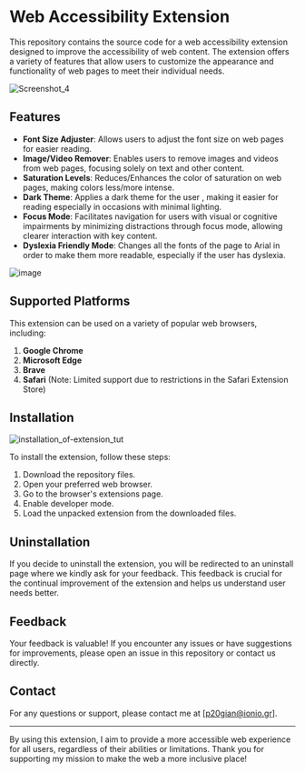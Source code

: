 # Web Accessibility Extension

This repository contains the source code for a web accessibility extension designed to improve the accessibility of web content. The extension offers a variety of features that allow users to customize the appearance and functionality of web pages to meet their individual needs. 

![Screenshot_4](https://github.com/P2020134/Thesis/assets/92644348/39f1edcf-c476-4094-aeff-ae6eeb1ed0c3)


## Features
- **Font Size Adjuster**: Allows users to adjust the font size on web pages for easier reading.
- **Image/Video Remover**: Enables users to remove images and videos from web pages, focusing solely on text and other content.
- **Saturation Levels**: Reduces/Enhances the color of saturation on web pages, making colors less/more intense.
- **Dark Theme**: Applies a dark theme for the user , making it easier for reading especially in occasions with minimal lighting.
- **Focus Mode**: Facilitates navigation for users with visual or cognitive impairments by minimizing distractions through focus mode, allowing clearer interaction with key content.
- **Dyslexia Friendly Mode**: Changes all the fonts of the page to Arial in order to make them more readable, especially if the user has dyslexia.

![image](https://github.com/user-attachments/assets/f56c0baa-d526-4664-a222-df12430a388d)






## Supported Platforms

This extension can be used on a variety of popular web browsers, including:

1. **Google Chrome**
2. **Microsoft Edge**
3. **Brave**
4. **Safari** (Note: Limited support due to restrictions in the Safari Extension Store)

## Installation
![installation_of-extension_tut](https://github.com/user-attachments/assets/a9b7055c-b8fa-4c58-bc35-790b848a3faf)

To install the extension, follow these steps:

1. Download the repository files.
2. Open your preferred web browser.
3. Go to the browser's extensions page.
4. Enable developer mode.
5. Load the unpacked extension from the downloaded files.

## Uninstallation

If you decide to uninstall the extension, you will be redirected to an uninstall page where we kindly ask for your feedback. This feedback is crucial for the continual improvement of the extension and helps us understand user needs better.

## Feedback

Your feedback is valuable! If you encounter any issues or have suggestions for improvements, please open an issue in this repository or contact us directly.

## Contact

For any questions or support, please contact me at [p20gian@ionio.gr].

---

By using this extension, I aim to provide a more accessible web experience for all users, regardless of their abilities or limitations. Thank you for supporting my mission to make the web a more inclusive place!
